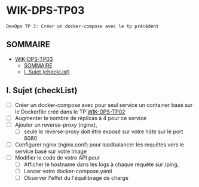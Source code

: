 # WIK-DPS-TP03
    DevOps TP 3: Créer un docker-compose avec le tp précédent

##  SOMMAIRE
- [WIK-DPS-TP03](#wik-dps-tp03)
  - [SOMMAIRE](#sommaire)
  - [I. Sujet (checkList)](#i-sujet-checklist)
  

## I. Sujet (checkList)

- [ ] Créer un docker-compose avec pour seul service un container basé sur le Dockerfile créé dans le TP [WIK-DPS-TP02](https://github.com/Hyuga974/WIK-DPS-TP02.git)
- [ ] Augmenter le nombre de réplicas à 4 pour ce service
- [ ] Ajouter un reverse-proxy (nginx), 
  - [ ] seule le reverse-proxy doit être exposé sur votre hôte sur le port 8080
- [ ] Configurer nginx (nginx.conf) pour loadbalancer les requêtes vers le service basé sur votre image
- [ ] Modifier le code de votre API pour 
  - [ ] Afficher le hostname dans les logs à chaque requête sur /ping, 
  - [ ] Lancer votre docker-compose.yaml 
  - [ ] Observer l'effet du l'équilibrage de charge